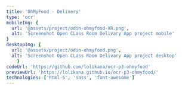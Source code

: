 ```yaml
---
title: 'OhMyFood - Delivery'
type: 'ocr'
mobileImg: {
  url: '@assets/project/odin-ohmyfood-XR.png',
  alt: 'Screenshot Open CLass Room Delivary App project mobile'
}
desktopImg: {
  url: '@assets/project/odin-ohmyfood.png',
  alt: 'Screenshot Open CLass Room Delivary App project desktop'
	}
codeUrl: 'https://github.com/lolikana/ocr-p3-ohmyfood'
previewUrl: 'https://lolikana.github.io/ocr-p3-ohmyfood/'
technologies: ['html-5', 'sass', 'font-awesome']
---
```


